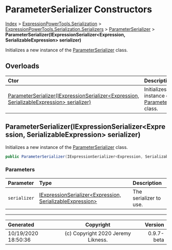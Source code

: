 ﻿# ParameterSerializer Constructors

[Index](../index.md) > [ExpressionPowerTools.Serialization](ExpressionPowerTools.Serialization.a.md) > [ExpressionPowerTools.Serialization.Serializers](ExpressionPowerTools.Serialization.Serializers.n.md) > [ParameterSerializer](ExpressionPowerTools.Serialization.Serializers.ParameterSerializer.cs.md) > **ParameterSerializer(IExpressionSerializer&lt;Expression, SerializableExpression> serializer)**

Initializes a new instance of the [ParameterSerializer](ExpressionPowerTools.Serialization.Serializers.ParameterSerializer.cs.md) class.

## Overloads

| Ctor | Description |
| :-- | :-- |
| [ParameterSerializer(IExpressionSerializer&lt;Expression, SerializableExpression> serializer)](#parameterserializeriexpressionserializerexpression-serializableexpression-serializer) | Initializes a new instance of the [ParameterSerializer](ExpressionPowerTools.Serialization.Serializers.ParameterSerializer.cs.md) class. |

## ParameterSerializer(IExpressionSerializer&lt;Expression, SerializableExpression> serializer)

Initializes a new instance of the [ParameterSerializer](ExpressionPowerTools.Serialization.Serializers.ParameterSerializer.cs.md) class.

```csharp
public ParameterSerializer(IExpressionSerializer<Expression, SerializableExpression> serializer)
```

### Parameters

| Parameter | Type | Description |
| :-- | :-- | :-- |
| `serializer` | [IExpressionSerializer&lt;Expression, SerializableExpression>](ExpressionPowerTools.Serialization.Signatures.IExpressionSerializer`2.i.md) | The serializer to use. |



---

| Generated | Copyright | Version |
| :-- | :-: | --: |
| 10/19/2020 18:50:36 | (c) Copyright 2020 Jeremy Likness. | 0.9.7-beta |
